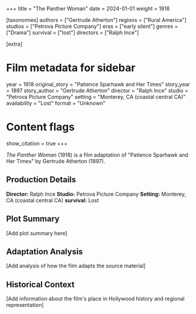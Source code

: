 +++
title = "The Panther Woman"
date = 2024-01-01
weight = 1918

[taxonomies]
authors = ["Gertrude Atherton"]
regions = ["Rural America"]
studios = ["Petrova Picture Company"]
eras = ["early silent"]
genres = ["Drama"]
survival = ["lost"]
directors = ["Ralph Ince"]

[extra]
# Film metadata for sidebar
year = 1918
original_story = "Patience Sparhawk and Her Times"
story_year = 1897
story_author = "Gertrude Atherton"
director = "Ralph Ince"
studio = "Petrova Picture Company"
setting = "Monterey, CA (coastal central CA)"
availability = "Lost"
format = "Unknown"

# Content flags
show_citation = true
+++

*The Panther Woman* (1918) is a film adaptation of "Patience Sparhawk and Her Times" by Gertrude Atherton (1897).

## Production Details

**Director:** Ralph Ince
**Studio:** Petrova Picture Company
**Setting:** Monterey, CA (coastal central CA)
**survival:** Lost

## Plot Summary

[Add plot summary here]

## Adaptation Analysis

[Add analysis of how the film adapts the source material]

## Historical Context

[Add information about the film's place in Hollywood history and regional representation]